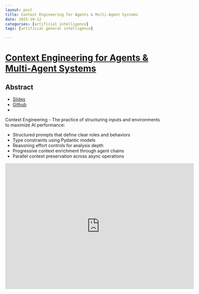 ```yaml
---
layout: post
title: Context Engineering for Agents & Multi-Agent Systems
date: 2025-10-12
categories: [artificial intelligence]
tags: [artificial general intelligence]

---
```



# [Context Engineering for Agents & Multi-Agent Systems](https://www.youtube.com/watch?v=LuA4DLbZIpI)


## Abstract

* [Slides](https://www.canva.com/design/DAG0AxCLpzY/ThLrX12JY5h3eDeTIHIvhw/edit)
* [Github](https://github.com/AI-Maker-Space/Maven-Lightning-Lesson-Context-Engineering-for-Agents-Multi-Agent-Systems)
* 
Context Engineering - The practice of structuring inputs and environments to maximize AI performance:

* Structured prompts that define clear roles and behaviors
* Type constraints using Pydantic models
* Reasoning effort controls for analysis depth
* Progressive context enrichment through agent chains
* Parallel context preservation across async operations


<iframe width="600" height="400" src="https://www.youtube.com/embed/LuA4DLbZIpI?si=_qQL_GScBLaXc8if" title="YouTube video player" frameborder="0" allow="accelerometer; autoplay; clipboard-write; encrypted-media; gyroscope; picture-in-picture; web-share" referrerpolicy="strict-origin-when-cross-origin" allowfullscreen></iframe>